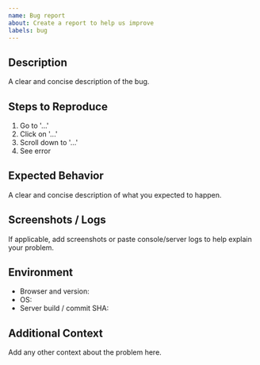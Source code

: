 ```yaml
---
name: Bug report
about: Create a report to help us improve
labels: bug
---
```


## Description
A clear and concise description of the bug.

## Steps to Reproduce
1. Go to '...'
2. Click on '...'
3. Scroll down to '...'
4. See error

## Expected Behavior
A clear and concise description of what you expected to happen.

## Screenshots / Logs
If applicable, add screenshots or paste console/server logs to help explain your problem.

## Environment
- Browser and version:
- OS:
- Server build / commit SHA:

## Additional Context
Add any other context about the problem here.
